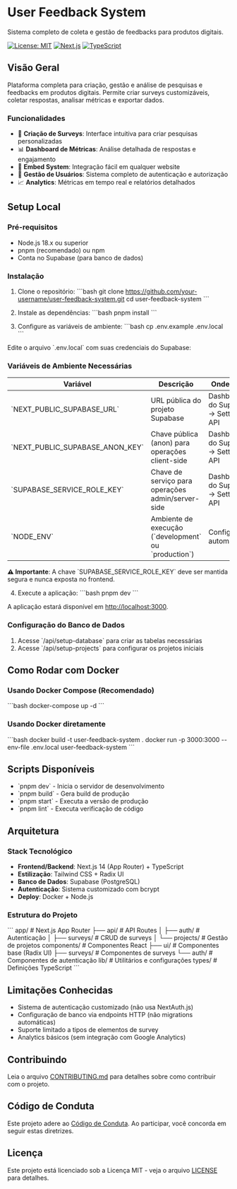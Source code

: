 # User Feedback System

Sistema completo de coleta e gestão de feedbacks para produtos digitais.

[![License: MIT](https://img.shields.io/badge/License-MIT-yellow.svg)](https://opensource.org/licenses/MIT)
[![Next.js](https://img.shields.io/badge/Next.js-14.x-black?logo=next.js)](https://nextjs.org/)
[![TypeScript](https://img.shields.io/badge/TypeScript-5.x-blue?logo=typescript)](https://www.typescriptlang.org/)

## Visão Geral

Plataforma completa para criação, gestão e análise de pesquisas e feedbacks em produtos digitais. Permite criar surveys customizáveis, coletar respostas, analisar métricas e exportar dados.

### Funcionalidades

- 🎯 **Criação de Surveys**: Interface intuitiva para criar pesquisas personalizadas
- 📊 **Dashboard de Métricas**: Análise detalhada de respostas e engajamento
- 🔗 **Embed System**: Integração fácil em qualquer website
- 👥 **Gestão de Usuários**: Sistema completo de autenticação e autorização
- 📈 **Analytics**: Métricas em tempo real e relatórios detalhados

## Setup Local

### Pré-requisitos

- Node.js 18.x ou superior
- pnpm (recomendado) ou npm
- Conta no Supabase (para banco de dados)

### Instalação

1. Clone o repositório:
\`\`\`bash
git clone https://github.com/your-username/user-feedback-system.git
cd user-feedback-system
\`\`\`

2. Instale as dependências:
\`\`\`bash
pnpm install
\`\`\`

3. Configure as variáveis de ambiente:
\`\`\`bash
cp .env.example .env.local
\`\`\`

Edite o arquivo \`.env.local\` com suas credenciais do Supabase:

### Variáveis de Ambiente Necessárias

| Variável | Descrição | Onde Obter |
|----------|-----------|------------|
| \`NEXT_PUBLIC_SUPABASE_URL\` | URL pública do projeto Supabase | Dashboard do Supabase → Settings → API |
| \`NEXT_PUBLIC_SUPABASE_ANON_KEY\` | Chave pública (anon) para operações client-side | Dashboard do Supabase → Settings → API |
| \`SUPABASE_SERVICE_ROLE_KEY\` | Chave de serviço para operações admin/server-side | Dashboard do Supabase → Settings → API |
| \`NODE_ENV\` | Ambiente de execução (\`development\` ou \`production\`) | Configuração automática |

**⚠️ Importante**: A chave \`SUPABASE_SERVICE_ROLE_KEY\` deve ser mantida segura e nunca exposta no frontend.

4. Execute a aplicação:
\`\`\`bash
pnpm dev
\`\`\`

A aplicação estará disponível em [http://localhost:3000](http://localhost:3000).

### Configuração do Banco de Dados

1. Acesse \`/api/setup-database\` para criar as tabelas necessárias
2. Acesse \`/api/setup-projects\` para configurar os projetos iniciais

## Como Rodar com Docker

### Usando Docker Compose (Recomendado)

\`\`\`bash
docker-compose up -d
\`\`\`

### Usando Docker diretamente

\`\`\`bash
docker build -t user-feedback-system .
docker run -p 3000:3000 --env-file .env.local user-feedback-system
\`\`\`

## Scripts Disponíveis

- \`pnpm dev\` - Inicia o servidor de desenvolvimento
- \`pnpm build\` - Gera build de produção
- \`pnpm start\` - Executa a versão de produção
- \`pnpm lint\` - Executa verificação de código

## Arquitetura

### Stack Tecnológico

- **Frontend/Backend**: Next.js 14 (App Router) + TypeScript
- **Estilização**: Tailwind CSS + Radix UI
- **Banco de Dados**: Supabase (PostgreSQL)
- **Autenticação**: Sistema customizado com bcrypt
- **Deploy**: Docker + Node.js

### Estrutura do Projeto

\`\`\`
app/                 # Next.js App Router
├── api/            # API Routes
│   ├── auth/       # Autenticação
│   ├── surveys/    # CRUD de surveys
│   └── projects/   # Gestão de projetos
components/          # Componentes React
├── ui/             # Componentes base (Radix UI)
├── surveys/        # Componentes de surveys
└── auth/           # Componentes de autenticação
lib/                # Utilitários e configurações
types/              # Definições TypeScript
\`\`\`

## Limitações Conhecidas

- Sistema de autenticação customizado (não usa NextAuth.js)
- Configuração de banco via endpoints HTTP (não migrations automáticas)
- Suporte limitado a tipos de elementos de survey
- Analytics básicos (sem integração com Google Analytics)

## Contribuindo

Leia o arquivo [CONTRIBUTING.md](CONTRIBUTING.md) para detalhes sobre como contribuir com o projeto.

## Código de Conduta

Este projeto adere ao [Código de Conduta](CODE_OF_CONDUCT.md). Ao participar, você concorda em seguir estas diretrizes.

## Licença

Este projeto está licenciado sob a Licença MIT - veja o arquivo [LICENSE](LICENSE) para detalhes.
